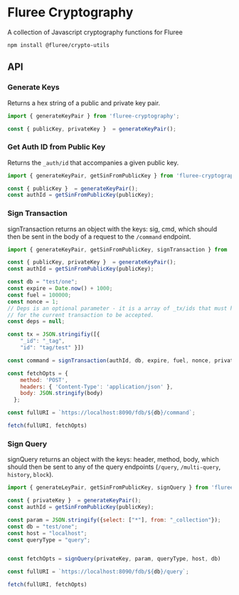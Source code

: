 # Fluree Cryptography 

A collection of Javascript cryptography functions for Fluree

```
npm install @fluree/crypto-utils
```

## API

### Generate Keys

Returns a hex string of a public and private key pair. 

```javascript
import { generateKeyPair } from 'fluree-cryptography';

const { publicKey, privateKey }  = generateKeyPair();

```

### Get Auth ID from Public Key

Returns the `_auth/id` that accompanies a given public key. 

```javascript
import { generateKeyPair, getSinFromPublicKey } from 'fluree-cryptography';

const { publicKey }  = generateKeyPair();
const authId = getSinFromPublicKey(publicKey);

```

### Sign Transaction

signTransaction returns an object with the keys: sig, cmd, which should then be sent in the body of a request to the `/command` endpoint. 

```javascript
import { generateKeyPair, getSinFromPublicKey, signTransaction } from 'fluree-cryptography';

const { publicKey, privateKey }  = generateKeyPair();
const authId = getSinFromPublicKey(publicKey);

const db = "test/one";
const expire = Date.now() + 1000;
const fuel = 100000;
const nonce = 1; 
// Deps is an optional parameter - it is a array of _tx/ids that must have succeeded
// for the current transaction to be accepted.
const deps = null; 

const tx = JSON.stringifiy([{
    "_id": "_tag",
    "id": "tag/test" }])

const command = signTransaction(authId, db, expire, fuel, nonce, privateKey, tx, deps)

const fetchOpts = {
    method: 'POST',
    headers: { 'Content-Type': 'application/json' },
    body: JSON.stringify(body)
  };

const fullURI = `https://localhost:8090/fdb/${db}/command`;

fetch(fullURI, fetchOpts)
```

### Sign Query

signQuery returns an object with the keys: header, method, body, which should then be sent to any of the query endpoints (`/query`, `/multi-query`, `history`, `block`).

```javascript
import { generateLeyPair, getSinFromPublicKey, signQuery } from 'fluree-cryptography';

const { privateKey }  = generateKeyPair();
const authId = getSinFromPublicKey(publicKey);

const param = JSON.stringify({select: ["*"], from: "_collection"});
const db = "test/one";
const host = "localhost";
const queryType = "query";


const fetchOpts = signQuery(privateKey, param, queryType, host, db)

const fullURI = `https://localhost:8090/fdb/${db}/query`;

fetch(fullURI, fetchOpts)
```


